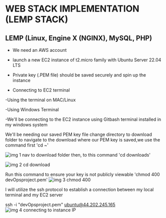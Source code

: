 # WEB STACK IMPLEMENTATION (LEMP STACK)
## LEMP (Linux, Engine X (NGINX), MySQL, PHP)
- We need an AWS account

- launch a new EC2 instance of t2.micro family with Ubuntu Server 22.04 LTS

- Private key (.PEM file) should be saved securely and spin up the instance

- Connecting to EC2 terminal

-Using the terminal on MAC/Linux

-Using Windows Terminal

-We'll be connecting to the EC2 instance using Gitbash terminal installed in my windows system

We'll be needing our saved PEM key file change directory to download folder
to navigate to the download where our PEM key is saved,we use the command first 
'cd ~'

![img 1 nav to download folder](https://github.com/olalekan4450/DevOps-Class-/assets/106252004/c198122e-08c3-4055-b082-15df87460eb4)
then, to this command 
'cd downloads'

![img 2 cd download](https://github.com/olalekan4450/DevOps-Class-/assets/106252004/c82be203-5d52-421a-80d1-3a27a2cb4773)

Run this command to ensure your key is not publicly viewable
'chmod 400 devOpsproject.pem'
![img 3 chmod 400](https://github.com/olalekan4450/DevOps-Class-/assets/106252004/2c201e13-ab9b-4f73-9bd4-b2b8ea9839e1)

I will utilize the ssh protocol to establish a connection between my local terminal and my EC2 server

  ssh -i "devOpsproject.pem" ubuntu@44.202.245.165
  ![img 4 connecting to instance  IP ](https://github.com/olalekan4450/DevOps-Class-/assets/106252004/07e61675-09a5-4c49-b29d-9b15a4c4deda)
  
  
  
